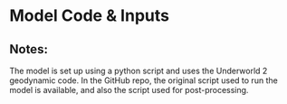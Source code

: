 # Model Code & Inputs

## Notes:
The model is set up using a python script and uses the Underworld 2 geodynamic code. In the GitHub repo, the original script used to run the model is available, and also the script used for post-processing.